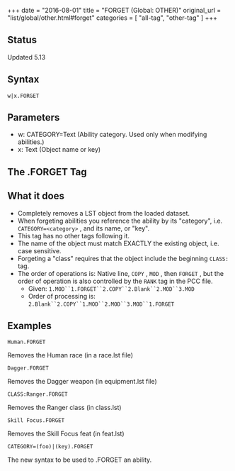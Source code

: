 +++
date = "2016-08-01"
title = "FORGET (Global: OTHER)"
original_url = "list/global/other.html#forget"
categories = [ "all-tag", "other-tag" ]
+++

## Status

Updated 5.13

## Syntax

`w|x.FORGET`

## Parameters

-   w: CATEGORY=Text (Ability category. Used only when
    modifying abilities.)
-   x: Text (Object name or key)



The .FORGET Tag
---------------

What it does
------------

-   Completely removes a LST object from the loaded dataset.
-   When forgeting abilities you reference the ability by its
    "category", i.e. `CATEGORY=<category>` , and its name, or "key".
-   This tag has no other tags following it.
-   The name of the object must match EXACTLY the existing object, i.e.
    case sensitive.
-   Forgeting a "class" requires that the object include the beginning
    `CLASS:` tag.
-   The order of operations is: Native line, `COPY` , `MOD` , then
    `FORGET` , but the order of operation is also controlled by the
    `RANK` tag in the PCC file.
    -   Given: `1.MOD``1.FORGET``2.COPY``2.Blank``2.MOD``3.MOD`
    -   Order of processing is:
        `2.Blank``2.COPY``1.MOD``2.MOD``3.MOD``1.FORGET`

Examples
--------

`Human.FORGET`

Removes the Human race (in a race.lst file)

`Dagger.FORGET`

Removes the Dagger weapon (in equipment.lst file)

`CLASS:Ranger.FORGET`

Removes the Ranger class (in class.lst)

`Skill Focus.FORGET`

Removes the Skill Focus feat (in feat.lst)

`CATEGORY=(foo)|(key).FORGET`

The new syntax to be used to .FORGET an ability.

